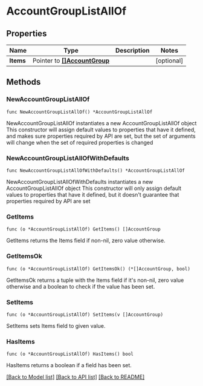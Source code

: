 # AccountGroupListAllOf

## Properties

Name | Type | Description | Notes
------------ | ------------- | ------------- | -------------
**Items** | Pointer to [**[]AccountGroup**](AccountGroup.md) |  | [optional] 

## Methods

### NewAccountGroupListAllOf

`func NewAccountGroupListAllOf() *AccountGroupListAllOf`

NewAccountGroupListAllOf instantiates a new AccountGroupListAllOf object
This constructor will assign default values to properties that have it defined,
and makes sure properties required by API are set, but the set of arguments
will change when the set of required properties is changed

### NewAccountGroupListAllOfWithDefaults

`func NewAccountGroupListAllOfWithDefaults() *AccountGroupListAllOf`

NewAccountGroupListAllOfWithDefaults instantiates a new AccountGroupListAllOf object
This constructor will only assign default values to properties that have it defined,
but it doesn't guarantee that properties required by API are set

### GetItems

`func (o *AccountGroupListAllOf) GetItems() []AccountGroup`

GetItems returns the Items field if non-nil, zero value otherwise.

### GetItemsOk

`func (o *AccountGroupListAllOf) GetItemsOk() (*[]AccountGroup, bool)`

GetItemsOk returns a tuple with the Items field if it's non-nil, zero value otherwise
and a boolean to check if the value has been set.

### SetItems

`func (o *AccountGroupListAllOf) SetItems(v []AccountGroup)`

SetItems sets Items field to given value.

### HasItems

`func (o *AccountGroupListAllOf) HasItems() bool`

HasItems returns a boolean if a field has been set.


[[Back to Model list]](../README.md#documentation-for-models) [[Back to API list]](../README.md#documentation-for-api-endpoints) [[Back to README]](../README.md)


